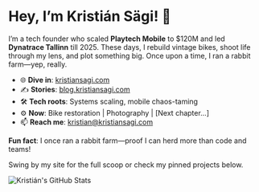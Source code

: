 # Hey, I’m Kristián Sägi! 🚀

I’m a tech founder who scaled **Playtech Mobile** to $120M and led **Dynatrace Tallinn** till 2025. These days, I rebuild vintage bikes, shoot life through my lens, and plot something big. Once upon a time, I ran a rabbit farm—yep, really.

- 🌐 **Dive in**: [kristiansagi.com](https://kristiansagi.com)  
- ✍️ **Stories**: [blog.kristiansagi.com](https://blog.kristiansagi.com)  
- 🛠️ **Tech roots**: Systems scaling, mobile chaos-taming  
- ⚙️ **Now**: Bike restoration | Photography | [Next chapter…]  
- 📫 **Reach me**: kristian@kristiansagi.com  

**Fun fact**: I once ran a rabbit farm—proof I can herd more than code and teams!

Swing by my site for the full scoop or check my pinned projects below.

![Kristián's GitHub Stats](https://github-readme-stats.vercel.app/api?username=kristiansagi&show_icons=true&theme=dark)
